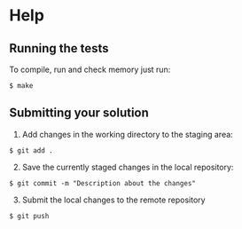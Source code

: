 # Help

## Running the tests

To compile, run and check memory just run: 

```console
$ make
```

## Submitting your solution

1. Add changes in the working directory to the staging area:

```console
$ git add .
```

2. Save the currently staged changes in the local repository:

```console
$ git commit -m "Description about the changes"
```

3. Submit the local changes to the remote repository

```console
$ git push
```